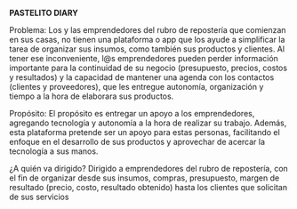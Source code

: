 **PASTELITO DIARY**

Problema:
Los y las emprendedores del rubro de repostería que comienzan en sus casas, no tienen una plataforma o app que los ayude a simplificar la tarea de organizar sus insumos, como también sus productos y clientes.
Al tener ese inconveniente, l@s emprendedores pueden perder información importante para la continuidad de su negocio (presupuesto, precios, costos y resultados) y la capacidad de mantener una agenda con los contactos (clientes y proveedores), que les entregue autonomía, organización y tiempo a la hora de elaborara sus productos.

Propósito:
El propósito es entregar un apoyo a los emprendedores, agregando tecnología y autonomía a la
hora de realizar su trabajo. Además, esta plataforma pretende ser un apoyo para estas personas,
facilitando el enfoque en el desarrollo de sus productos y aprovechar de acercar la tecnología a
sus manos.

¿A quién va dirigido?
Dirigido a emprendedores del rubro de repostería, con el fin de organizar desde sus insumos,
compras, presupuesto, margen de resultado (precio, costo, resultado obtenido) hasta los clientes
que solicitan de sus servicios
